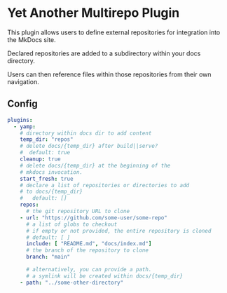 # Yet Another Multirepo Plugin

This plugin allows users to define external repositories for integration into the MkDocs site.

Declared repositories are added to a subdirectory within your docs directory.

Users can then reference files within those repositories from their own navigation.

## Config

```yaml
plugins:
  - yamp:
    # directory within docs dir to add content
    temp_dir: "repos"
    # delete docs/{temp_dir} after build||serve?
    #  default: true
    cleanup: true
    # delete docs/{temp_dir} at the beginning of the
    # mkdocs invocation.
    start_fresh: true
    # declare a list of repositories or directories to add
    # to docs/{temp_dir}
    #   default: []
    repos:
      # the git repository URL to clone
    - url: "https://github.com/some-user/some-repo"
      # a list of globs to checkout
      # if empty or not provided, the entire repository is cloned
      # default: [ ]
      include: [ "README.md", "docs/index.md"]
      # the branch of the repository to clone
      branch: "main"

      # alternatively, you can provide a path.
      # a symlink will be created within docs/{temp_dir}
    - path: "../some-other-directory"
```
